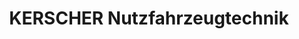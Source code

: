 ---
title: "KERSCHER Nutzfahrzeugtechnik"
url: /straubing/kerscher-nutzfahrzeugtechnik/
shop: Autohaus
---